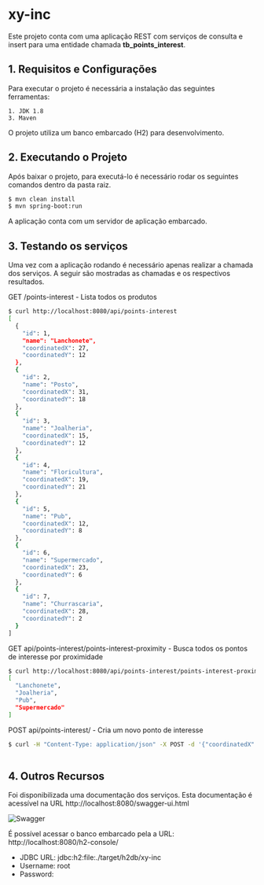 # xy-inc

Este projeto conta com uma aplicação REST com serviços de consulta e insert para uma entidade chamada **tb_points_interest**.

## 1. Requisitos e Configurações

Para executar o projeto é necessária a instalação das seguintes ferramentas:

    1. JDK 1.8
    3. Maven
    
O projeto utiliza um banco embarcado (H2) para desenvolvimento.
 
## 2. Executando o Projeto
 
Após baixar o projeto, para executá-lo é necessário rodar os seguintes comandos dentro da pasta raiz.

```sh
$ mvn clean install
$ mvn spring-boot:run
```

A aplicação conta com um servidor de aplicação embarcado.

## 3. Testando os serviços

Uma vez com a aplicação rodando é necessário apenas realizar a chamada dos serviços. A seguir são mostradas as chamadas e os respectivos resultados.

GET /points-interest - Lista todos os produtos

```sh
$ curl http://localhost:8080/api/points-interest
[
  {
    "id": 1,
    "name": "Lanchonete",
    "coordinatedX": 27,
    "coordinatedY": 12
  },
  {
    "id": 2,
    "name": "Posto",
    "coordinatedX": 31,
    "coordinatedY": 18
  },
  {
    "id": 3,
    "name": "Joalheria",
    "coordinatedX": 15,
    "coordinatedY": 12
  },
  {
    "id": 4,
    "name": "Floricultura",
    "coordinatedX": 19,
    "coordinatedY": 21
  },
  {
    "id": 5,
    "name": "Pub",
    "coordinatedX": 12,
    "coordinatedY": 8
  },
  {
    "id": 6,
    "name": "Supermercado",
    "coordinatedX": 23,
    "coordinatedY": 6
  },
  {
    "id": 7,
    "name": "Churrascaria",
    "coordinatedX": 28,
    "coordinatedY": 2
  }
]
```

GET api/points-interest/points-interest-proximity - Busca todos os pontos de interesse por proximidade

```sh
$ curl http://localhost:8080/api/points-interest/points-interest-proximity?coordinateReferenceX=20&coordinateReferenceY=10&distance=10
[
  "Lanchonete",
  "Joalheria",
  "Pub",
  "Supermercado"
]
```

POST api/points-interest/ - Cria um novo ponto de interesse

```sh
$ curl -H "Content-Type: application/json" -X POST -d '{"coordinatedX": 0, "coordinatedY": 0,"id": 0,"name": "string"}' http://localhost:8080/api/points-interest
  
```

## 4. Outros Recursos

Foi disponibilizada uma documentação dos serviços. Esta documentação é acessível na URL http://localhost:8080/swagger-ui.html

![Swagger](https://lh3.googleusercontent.com/4P2bEbn0VFnyv991jKDL-joCK0Fq09eszH2SUzwhacibIYI-3RduFGLENMtjnxrkg0gv55wuw2RNgFKqVpm0asy7TCTuQoFf6CebABIPyiS8dKVgoKbjioHFPoUPAbnbNU50Ry0PJjI_eBy7OPOR_Z0Kd3NTam1VdNeHiS5kpLLbvVToJhxrGQZEtHmDo5lktODzpO3jijLFkp38XYKLILMj0HXHjF6d4UpYoeIj8s8SeMaqZESCTZkYEsgXEdkvtMmDccS3_ArXF6D2EMV71aLq4yt9-1-0PBpTDxRVrlY5KCKggtiIYIrmNxYt1dO6xvdm1gWwB3Dn38PxywQhqeH9JpF6vVdLi7nDhT9wQ_sUQU8GPT7CnGvDHKXezWeNTY37zZWvXnpd9pu-4OxuAtCPJsgLsShXQfuu96zcw3v035GzrPu5atznL2WzDI_QKDTZs606MiFIYNFWOexS1bFvVoKZLXoqlka_7ijAJ2BuGdyaev-rmp0PJ6zx35ZzX_FmWywIW-m4aXh6XJuR__hQ7P3rfDjvG-UOuVmRb9ySKjy1orMzVBHciKwULC1q-mvw7BHSx-2VFDtJypVBuE9gYfoLrsMcCeZC2BKOOYyPGPgKIdv1=w1094-h608-no)

É possível acessar o banco embarcado pela a URL: http://localhost:8080/h2-console/

* JDBC URL: jdbc:h2:file:./target/h2db/xy-inc
* Username: root
* Password: 
